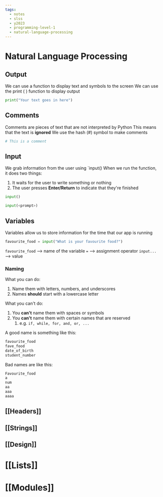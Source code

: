 ```yaml
---
tags:
  - notes
  - slss
  - y2023
  - programming-level-1
  - natural-language-processing
---
```


# Natural Language Processing

## Output

We can use a function to display text and symbols to the screen
We can use the print ( ) function to display output

```python
print("Your text goes in here")
```





## Comments

Comments are pieces of text that are not interpreted by Python
This means that the text is **ignored**
We use the hash (#) symbol to make comments

```python
# This is a comment
```


## Input

We grab information from the user using `input()
When we run the function, it does two things:
1. It waits for the user to write something or nothing
2. The user presses **Enter/Return** to indicate that they're finished

```python
input()

input(<prompt>)
```


## Variables

Variables allow us to store information for the time that our app is running

```python
favourite_food = input("What is your favourite food?")
```

`favourite_food` --> name of the variable
`=` --> assignment operator
`input...` --> value

### Naming

What you can do:
1. Name them with letters, numbers, and underscores
2. Names **should** start with a lowercase letter

What you can't do:
1. You **can't** name them with spaces or symbols
2. You **can't** name them with certain names that are reserved
	1. e.g. `if, while, for, and, or, ...`

A good name is something like this:

```python
favourite_food
fave_food
date_of_birth
student_number
```

Bad names are like this:

```python
Favourite_food
a
num
aa
aaa
aaaa
```


## [[Headers]]
## [[Strings]]

## [[Design]]

# [[Lists]]

# [[Modules]]

